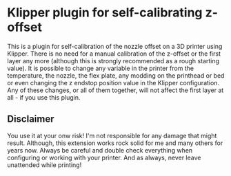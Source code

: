 # Klipper plugin for self-calibrating z-offset

This is a plugin for self-calibration of the nozzle offset on a 3D printer using Klipper.
There is no need for a manual calibration of the z-offset or the first layer any more (although
this is strongly recommended as a rough starting value). It is possible to change any variable
in the printer from the temperature, the nozzle, the flex plate, any modding on the printhead
or bed or even changing the z endstop position value in the Klipper configuration. Any of these
changes, or all of them together, will not affect the first layer at all - if you use this
plugin.

## Disclaimer

You use it at your onw risk! I'm not responsible for any damage that might result. Although,
this extension works rock solid for me and many others for years now. Always be careful
and double check everything when configuring or working with your printer. And as always,
never leave unattended while printing!
